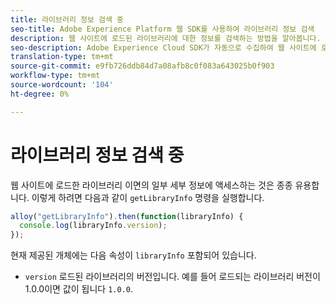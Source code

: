 ```yaml
---
title: 라이브러리 정보 검색 중
seo-title: Adobe Experience Platform 웹 SDK를 사용하여 라이브러리 정보 검색
description: 웹 사이트에 로드된 라이브러리에 대한 정보를 검색하는 방법을 알아봅니다.
seo-description: Adobe Experience Cloud SDK가 자동으로 수집하여 웹 사이트에 로드된 라이브러리에 대한 정보를 검색하는 방법을 알아봅니다
translation-type: tm+mt
source-git-commit: e9fb726ddb84d7a08afb8c0f083a643025b0f903
workflow-type: tm+mt
source-wordcount: '104'
ht-degree: 0%

---
```



# 라이브러리 정보 검색 중

웹 사이트에 로드한 라이브러리 이면의 일부 세부 정보에 액세스하는 것은 종종 유용합니다. 이렇게 하려면 다음과 같이 `getLibraryInfo` 명령을 실행합니다.

```js
alloy("getLibraryInfo").then(function(libraryInfo) {
  console.log(libraryInfo.version);
});
```

현재 제공된 개체에는 다음 속성이 `libraryInfo` 포함되어 있습니다.

* `version` 로드된 라이브러리의 버전입니다. 예를 들어 로드되는 라이브러리 버전이 1.0.0이면 값이 됩니다 `1.0.0`.